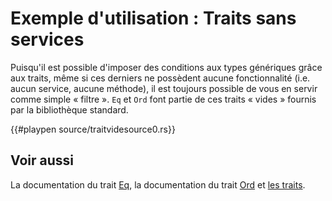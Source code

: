 # Exemple d'utilisation : Traits sans services

Puisqu'il est possible d'imposer des conditions aux types génériques grâce aux traits, même si ces derniers ne possèdent aucune fonctionnalité (i.e. aucun service, aucune méthode), il est toujours possible de vous en servir comme simple « filtre ». `Eq` et `Ord` font partie de ces traits « vides » fournis par la bibliothèque standard.

{{#playpen source/traitvidesource0.rs}}

## Voir aussi

La documentation du trait [Eq][eq], la documentation du trait [Ord][ord] et [les traits][traits].

[eq]: http://doc.rust-lang.org/std/cmp/trait.Eq.html
[ord]: http://doc.rust-lang.org/std/cmp/trait.Ord.html
[traits]: ../chapitre14/traits.html
